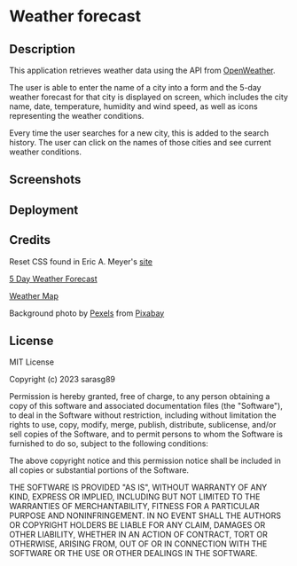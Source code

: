 # Weather forecast

## Description

This application retrieves weather data using the API from [OpenWeather](https://openweathermap.org/).

The user is able to enter the name of a city into a form and the 5-day weather forecast for that city is displayed on screen, which includes the city name, date, temperature, humidity and wind speed, as well as icons representing the weather conditions.

Every time the user searches for a new city, this is added to the search history. The user can click on the names of those cities and see current weather conditions.

## Screenshots

## Deployment

## Credits

Reset CSS found in Eric A. Meyer's [site](https://meyerweb.com/eric/tools/css/reset/)

[5 Day Weather Forecast](https://openweathermap.org/forecast5)

[Weather Map](https://openweathermap.org/)

Background photo by [Pexels](https://pixabay.com/users/pexels-2286921/?utm_source=link-attribution&utm_medium=referral&utm_campaign=image&utm_content=1282314) from [Pixabay](https://pixabay.com/photos/clouds-sky-bright-daylight-light-1282314/)

## License

MIT License

Copyright (c) 2023 sarasg89

Permission is hereby granted, free of charge, to any person obtaining a copy of this software and associated documentation files (the "Software"), to deal in the Software without restriction, including without limitation the rights to use, copy, modify, merge, publish, distribute, sublicense, and/or sell copies of the Software, and to permit persons to whom the Software is furnished to do so, subject to the following conditions:

The above copyright notice and this permission notice shall be included in all copies or substantial portions of the Software.

THE SOFTWARE IS PROVIDED "AS IS", WITHOUT WARRANTY OF ANY KIND, EXPRESS OR IMPLIED, INCLUDING BUT NOT LIMITED TO THE WARRANTIES OF MERCHANTABILITY, FITNESS FOR A PARTICULAR PURPOSE AND NONINFRINGEMENT. IN NO EVENT SHALL THE AUTHORS OR COPYRIGHT HOLDERS BE LIABLE FOR ANY CLAIM, DAMAGES OR OTHER LIABILITY, WHETHER IN AN ACTION OF CONTRACT, TORT OR OTHERWISE, ARISING FROM, OUT OF OR IN CONNECTION WITH THE SOFTWARE OR THE USE OR OTHER DEALINGS IN THE SOFTWARE.
